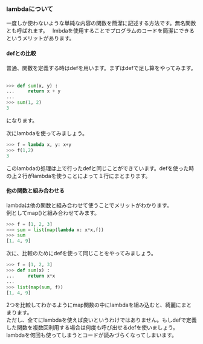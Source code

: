 ### lambdaについて
一度しか使わないような単純な内容の関数を簡潔に記述する方法です。無名関数とも呼ばれます。  
lmbdaを使用することでプログラムのコードを簡潔にできるというメリットがあります。  
  
#### defとの比較  
普通、関数を定義する時はdefを用います。まずはdefで足し算をやってみます。  
```python
>>> def sum(x, y) :
...     return x + y
... 
>>> sum(1, 2)
3
```
になります。  
  
次にlambdaを使ってみましょう。  
```python
>>> f = lambda x, y: x+y
>>> f(1,2)
3
```
このlambdaの処理は上で行ったdefと同じことができています。defを使った時の上２行がlambdaを使うことによって１行にまとまります。  

#### 他の関数と組み合わせる
lambdaは他の関数と組み合わせて使うことでメリットがわかります。  
例としてmap()と組み合わせてみます。  
```python
>>> f = [1, 2, 3]
>>> sum = list(map(lambda x: x*x,f))
>>> sum
[1, 4, 9] 
```
次に、比較のためにdefを使って同じことをやってみましょう。
```python
>>> f = [1, 2, 3]
>>> def sum(x) :
...     return x*x
... 
>>> list(map(sum, f))
[1, 4, 9]
```
2つを比較してわかるようにmap関数の中にlambdaを組み込むと、綺麗にまとまります。  
ただし、全てにlambdaを使えば良いというわけではありません。もしdefで定義した関数を複数回利用する場合は何度も呼び出せるdefを使いましょう。  
lambdaを何回も使ってしまうとコードが読みづらくなってしまいます。
